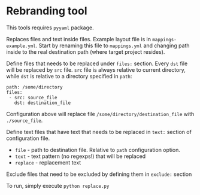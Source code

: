 Rebranding tool
===============

This tools requires `pyyaml` package.

Replaces files and text inside files. Example layout file is in `mappings-example.yml`. Start by renaming this file to `mappings.yml` and changing
path inside to the real destination path (where target project resides).

Define files that needs to be replaced under `files:` section. Every `dst` file will be replaced by `src` file. `src` file is always relative to current directory, while `dst` is relative to a directory specified in `path`:

```
path: /some/directory
files:
 - src: source_file
   dst: destination_file
```

Configuration above will replace file `/some/directory/destination_file` with `./source_file`. 

Define text files that have text that needs to be replaced in `text:` section of configuration file. 
* `file` - path to destination file. Relative to `path` configuration option.
* `text` - text pattern (no regexps!) that will be replaced
* `replace` - replacement text

Exclude files that need to be excluded by defining them in `exclude:` section

To run, simply execute `python replace.py`
